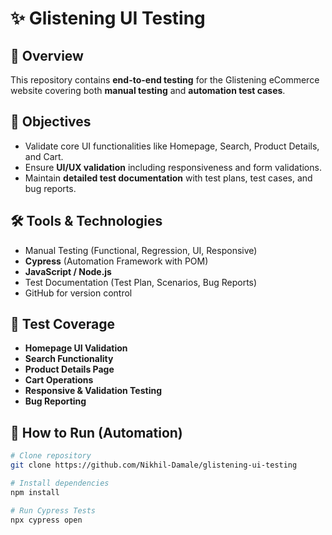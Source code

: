 # ✨ Glistening UI Testing

## 📌 Overview
This repository contains **end-to-end testing** for the Glistening eCommerce website covering both **manual testing** and **automation test cases**.

## 🎯 Objectives
- Validate core UI functionalities like Homepage, Search, Product Details, and Cart.
- Ensure **UI/UX validation** including responsiveness and form validations.
- Maintain **detailed test documentation** with test plans, test cases, and bug reports.

## 🛠️ Tools & Technologies
- Manual Testing (Functional, Regression, UI, Responsive)
- **Cypress** (Automation Framework with POM)
- **JavaScript / Node.js**
- Test Documentation (Test Plan, Scenarios, Bug Reports)
- GitHub for version control

## 🔎 Test Coverage
- **Homepage UI Validation**
- **Search Functionality**
- **Product Details Page**
- **Cart Operations**
- **Responsive & Validation Testing**
- **Bug Reporting**

## 🚀 How to Run (Automation)
```bash
# Clone repository
git clone https://github.com/Nikhil-Damale/glistening-ui-testing

# Install dependencies
npm install

# Run Cypress Tests
npx cypress open
